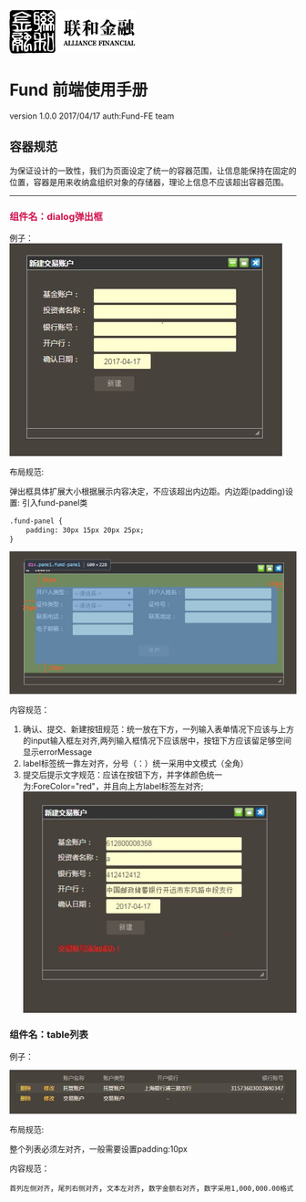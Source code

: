![N|Solid](/img/safs_logo.png)
# Fund 前端使用手册
version 1.0.0   2017/04/17
auth:Fund-FE team
## 容器规范
为保证设计的一致性，我们为页面设定了统一的容器范围，让信息能保持在固定的位置，容器是用来收纳盒组织对象的存储器，理论上信息不应该超出容器范围。

----------

### <font color="#D0104C">组件名：dialog弹出框</font>
例子：  
![N|Solid](/img/dialog.JPG)

布局规范:   

弹出框具体扩展大小根据展示内容决定，不应该超出内边距。内边距(padding)设置: 
 引入fund-panel类 

```
.fund-panel {
    padding: 30px 15px 20px 25px;
} 
```

![N|Solid](/img/dialog-1.jpg)

内容规范：  

1. 确认、提交、新建按钮规范：统一放在下方，一列输入表单情况下应该与上方的input输入框左对齐,两列输入框情况下应该居中，按钮下方应该留足够空间显示errorMessage
2. label标签统一靠左对齐，分号（：）统一采用中文模式（全角）
3. 提交后提示文字规范：应该在按钮下方，并字体颜色统一为:ForeColor="red"，并且向上方label标签左对齐;
![N|Solid](/img/dialog-2.jpg)

### 组件名：table列表

例子：

![N|Solid](/img/table.jpg) 

布局规范: 

整个列表必须左对齐，一般需要设置padding:10px

内容规范：

`首列左侧对齐`，`尾列右侧对齐`，`文本左对齐`，`数字金额右对齐`，`数字采用1,000,000.00格式` 
